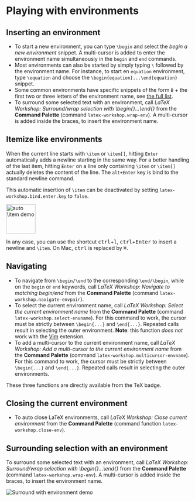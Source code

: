 # Playing with environments

## Inserting an environment

- To start a new environment, you can type `\begin` and select the _begin a new environment_ snippet. A multi-cursor is added to enter the environment name simultaneously in the `begin` and `end` commands.
- Most environments can also be started by simply typing `\` followed by the environment name. For instance, to start en `equation` environment, type `\equation` and choose the `\begin{equation}...\end{equation}` snippet.
- Some common environments have specific snippets of the form `B` + the first two or three letters of the environment name, see [the full list](Snippets#Environments).
- To surround some selected text with an environment, call _LaTeX Workshop: Surround/wrap selection with \\begin{}...\\end{}_ from the **Command Palette** (command `latex-workshop.wrap-env`). A multi-cursor is added inside the braces, to insert the environment name.

## Itemize like environments

When the current line starts with `\item` or `\item[]`, hitting `Enter` automatically adds a newline starting in the same way. For a better handling of the last item, hitting `Enter` on a line only containing `\item` or `\item[]` actually deletes the content of the line. The `alt+Enter` key is bind to the standard newline command.

This automatic insertion of `\item` can be deactivated by setting `latex-workshop.bind.enter.key` to `false`.

<img src="https://github.com/James-Yu/LaTeX-Workshop/raw/master/demo_media/auto item.gif" alt="auto \item demo" height="80px">

In any case, you can use the shortcut <kbd>ctrl</kbd>+<kbd>l</kbd>, <kbd>ctrl</kbd>+<kbd>Enter</kbd> to insert a newline and `\item`. On Mac, <kbd>ctrl</kbd> is replaced by <kbd>⌘</kbd>.

## Navigating

- To navigate from `\begin/\end` to the corresponding `\end/\begin`, while on the `begin` or `end` keywords, call _LaTeX Workshop: Navigate to matching begin/end_ from the **Command Palette** (command `latex-workshop.navigate-envpair`).
- To select the current environment name, call _LaTeX Workshop: Select the current environment name_ from the **Command Palette** (command `latex-workshop.select-envname`). For this command to work, the cursor must be strictly between `\begin{...}` and `\end{...}`. Repeated calls result in selecting the outer environment. **Note**: this function _does not_ work with the [Vim](https://github.com/VSCodeVim/Vim) extension.
- To add a multi-cursor to the current environment name, call _LaTeX Workshop: Add a multi-cursor to the current environment name_ from the **Command Palette** (command `latex-workshop.multicursor-envname`). For this command to work, the cursor must be strictly between `\begin{...}` and `\end{...}`. Repeated calls result in selecting the outer environments.

These three functions are directly available from the TeX badge.

## Closing the current environment

- To auto close LaTeX environments, call _LaTeX Workshop: Close current environment_ from the **Command Palette** (command function `latex-workshop.close-env`).

## Surrounding selection with an environment

To surround some selected text with an environment, call _LaTeX Workshop: Surround/wrap selection with \\begin{}...\\end{}_ from the **Command Palette** (command `latex-workshop.wrap-env`). A multi-cursor is added inside the braces, to insert the environment name.

<img src="https://github.com/James-Yu/LaTeX-Workshop/raw/master/demo_media/surround-env.gif" alt="Surround with environment demo">
